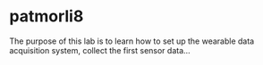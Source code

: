 # patmorli8
The purpose of this lab is to learn how to set up the wearable data acquisition system, collect the first sensor data…
